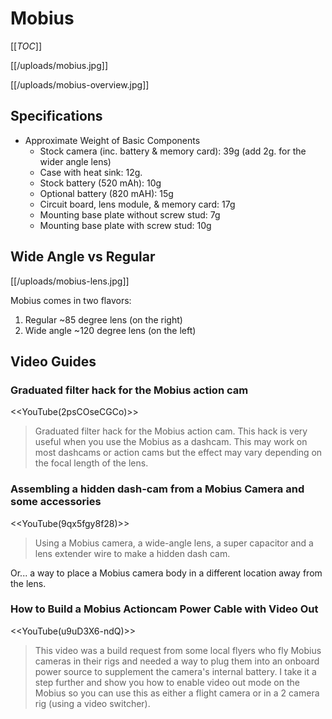 # Mobius

[[_TOC_]]

[[/uploads/mobius.jpg]]

[[/uploads/mobius-overview.jpg]]

## Specifications

* Approximate Weight of Basic Components
  * Stock camera (inc. battery & memory card): 39g (add 2g. for the wider angle lens)
  * Case with heat sink: 12g.
  * Stock battery (520 mAh): 10g
  * Optional battery (820 mAH): 15g
  * Circuit board, lens module, & memory card: 17g
  * Mounting base plate without screw stud: 7g
  * Mounting base plate with screw stud: 10g

## Wide Angle vs Regular

[[/uploads/mobius-lens.jpg]] 

Mobius comes in two flavors:

1. Regular ~85 degree lens (on the right)
2. Wide angle ~120 degree lens (on the left)

## Video Guides

### Graduated filter hack for the Mobius action cam

<<YouTube(2psCOseCGCo)>>

> Graduated filter hack for the Mobius action cam. This hack is very useful when you use the Mobius as a dashcam. This may work on most dashcams or action cams but the effect may vary depending on the focal length of the lens.

### Assembling a hidden dash-cam from a Mobius Camera and some accessories

<<YouTube(9qx5fgy8f28)>>

> Using a Mobius camera, a wide-angle lens, a super capacitor and a lens extender wire to make a hidden dash cam.

Or... a way to place a Mobius camera body in a different location away from the lens.

### How to Build a Mobius Actioncam Power Cable with Video Out

<<YouTube(u9uD3X6-ndQ)>>

> This video was a build request from some local flyers who fly Mobius cameras in their rigs and needed a way to plug them into an onboard power source to supplement the camera's internal battery. I take it a step further and show you how to enable video out mode on the Mobius so you can use this as either a flight camera or in a 2 camera rig (using a video switcher).